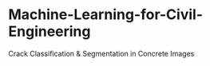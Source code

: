 # Machine-Learning-for-Civil-Engineering
Crack Classification &amp; Segmentation in Concrete Images
